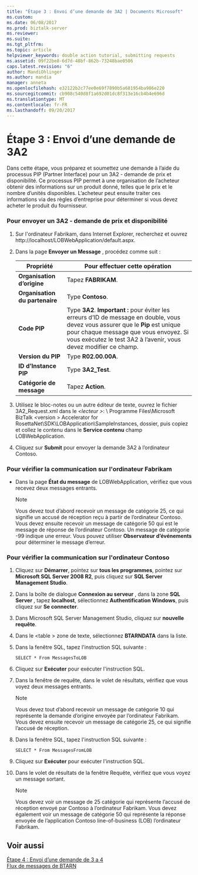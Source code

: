 ```yaml
---
title: "Étape 3 : Envoi d’une demande de 3A2 | Documents Microsoft"
ms.custom: 
ms.date: 06/08/2017
ms.prod: biztalk-server
ms.reviewer: 
ms.suite: 
ms.tgt_pltfrm: 
ms.topic: article
helpviewer_keywords: double action tutorial, submitting requests
ms.assetid: 09f22be8-6d7d-48bf-862b-73248bae0506
caps.latest.revision: "6"
author: MandiOhlinger
ms.author: mandia
manager: anneta
ms.openlocfilehash: e32122b2c77ee0e69f7890b5a681954ba986e220
ms.sourcegitcommit: cb908c540d8f1a692d01dc8f313e16cb4b4e696d
ms.translationtype: MT
ms.contentlocale: fr-FR
ms.lasthandoff: 09/20/2017
---
```

# <a name="step-3-submitting-a-3a2-request"></a>Étape 3 : Envoi d’une demande de 3A2
Dans cette étape, vous préparez et soumettez une demande à l’aide du processus PIP (Partner Interface) pour un 3A2 - demande de prix et disponibilité. Ce processus PIP permet à une organisation de l’acheteur obtenir des informations sur un produit donné, telles que le prix et le nombre d’unités disponibles. L’acheteur peut ensuite traiter ces informations via des règles d’entreprise pour déterminer si vous devez acheter le produit du fournisseur.  
  
### <a name="to-submit-a-3a2---request-price-and-availability"></a>Pour envoyer un 3A2 - demande de prix et disponibilité  
  
1.  Sur l'ordinateur Fabrikam, dans Internet Explorer, recherchez et ouvrez http://localhost/LOBWebApplication/default.aspx.  
  
2.  Dans la page **Envoyer un Message** , procédez comme suit :  
  
    |Propriété|Pour effectuer cette opération|  
    |--------------|----------------|  
    |**Organisation d’origine**|Tapez **FABRIKAM**.|  
    |**Organisation du partenaire**|Type **Contoso**.|  
    |**Code PIP**|Type **3A2**. **Important :** pour éviter les erreurs d’ID de message en double, vous devez vous assurer que le **Pip** est unique pour chaque message que vous envoyez. Si vous exécutez le test 3A2 à l’avenir, vous devez modifier ce champ.|  
    |**Version du PIP**|Type **R02.00.00A**.|  
    |**ID d’Instance PIP**|Type **3A2_Test**.|  
    |**Catégorie de message**|Tapez **Action**.|  
  
3.  Utilisez le bloc-notes ou un autre éditeur de texte, ouvrez le fichier 3A2_Request.xml dans le  *\<lecteur >*: \ Programme Files\Microsoft BizTalk \<version > Accelerator for RosettaNet\SDK\LOBApplication\SampleInstances, dossier, puis copiez et collez le contenu dans le **Service contenu** champ LOBWebApplication.  
  
4.  Cliquez sur **Submit** pour envoyer la demande 3A2 à l’ordinateur Contoso.  
  
### <a name="to-verify-successful-communication-on-the-fabrikam-computer"></a>Pour vérifier la communication sur l'ordinateur Fabrikam  
  
-   Dans la page **État du message** de LOBWebApplication, vérifiez que vous recevez deux messages entrants.  
  
    > [!NOTE]
    >  Vous devez tout d’abord recevoir un message de catégorie 25, ce qui signifie un accusé de réception reçu à partir de l’ordinateur Contoso. Vous devez ensuite recevoir un message de catégorie 50 qui est le message de réponse de l’ordinateur Contoso. Un message de catégorie -99 indique une erreur. Vous pouvez utiliser **Observateur d’événements** pour déterminer le message d’erreur.  
  
### <a name="to-verify-successful-communication-on-the-contoso-computer"></a>Pour vérifier la communication sur l'ordinateur Contoso  
  
1.  Cliquez sur **Démarrer**, pointez sur **tous les programmes**, pointez sur **Microsoft SQL Server 2008 R2**, puis cliquez sur **SQL Server Management Studio**.  
  
2.  Dans la boîte de dialogue **Connexion au serveur** , dans la zone **SQL Server** , tapez **localhost**, sélectionnez **Authentification Windows**, puis cliquez sur **Se connecter**.  
  
3.  Dans Microsoft SQL Server Management Studio, cliquez sur **nouvelle requête**.  
  
4.  Dans le \<table > zone de texte, sélectionnez **BTARNDATA** dans la liste.  
  
5.  Dans la fenêtre SQL, tapez l'instruction SQL suivante :  
  
    ```  
    SELECT * From MessagesToLOB  
    ```  
  
6.  Cliquez sur **Exécuter** pour exécuter l'instruction SQL.  
  
7.  Dans la fenêtre de requête, dans le volet de résultats, vérifiez que vous voyez deux messages entrants.  
  
    > [!NOTE]
    >  Vous devez tout d’abord recevoir un message de catégorie 10 qui représente la demande d’origine envoyée par l’ordinateur Fabrikam. Vous devez ensuite recevoir un message de catégorie 25, ce qui signifie l’accusé de réception.  
  
8.  Dans la fenêtre SQL, tapez l'instruction SQL suivante :  
  
    ```  
    SELECT * From MessagesFromLOB  
    ```  
  
9. Cliquez sur **Exécuter** pour exécuter l'instruction SQL.  
  
10. Dans le volet de résultats de la fenêtre Requête, vérifiez que vous voyez un message sortant.  
  
    > [!NOTE]
    >  Vous devez voir un message de 25 catégorie qui représente l’accusé de réception envoyé par Contoso à l’ordinateur Fabrikam. Vous devez également voir un message de catégorie 50 qui représente la réponse envoyée de l’application Contoso line-of-business (LOB) l’ordinateur Fabrikam.  
  
## <a name="see-also"></a>Voir aussi  
 [Étape 4 : Envoi d’une demande de 3 a 4](../../adapters-and-accelerators/accelerator-rosettanet/step-4-submitting-a-3a4-request.md)   
 [Flux de messages de BTARN](../../adapters-and-accelerators/accelerator-rosettanet/message-flow-in-btarn.md)